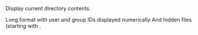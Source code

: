 Display current directory contents.

Long format
with user and group IDs displayed numerically
And hidden files (starting with . 

